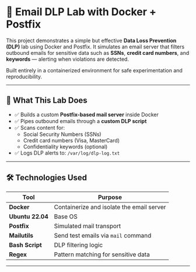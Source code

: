 # 📧 Email DLP Lab with Docker + Postfix

This project demonstrates a simple but effective **Data Loss Prevention (DLP)** lab using Docker and Postfix. It simulates an email server that filters outbound emails for sensitive data such as **SSNs**, **credit card numbers**, and **keywords** — alerting when violations are detected.

Built entirely in a containerized environment for safe experimentation and reproducibility.

---

## 🚀 What This Lab Does

- ✅ Builds a custom **Postfix-based mail server** inside Docker
- ✅ Pipes outbound emails through a **custom DLP script**
- ✅ Scans content for:
  - Social Security Numbers (SSNs)
  - Credit card numbers (Visa, MasterCard)
  - Confidentiality keywords (optional)
- ✅ Logs DLP alerts to: `/var/log/dlp-log.txt`

---

## 🛠 Technologies Used

| Tool | Purpose |
|------|---------|
| **Docker** | Containerize and isolate the email server |
| **Ubuntu 22.04** | Base OS |
| **Postfix** | Simulated mail transport |
| **Mailutils** | Send test emails via `mail` command |
| **Bash Script** | DLP filtering logic |
| **Regex** | Pattern matching for sensitive data |

---

